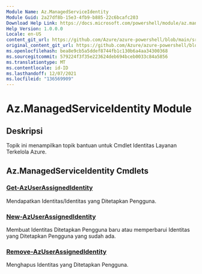 ```yaml
---
Module Name: Az.ManagedServiceIdentity
Module Guid: 2a27df8b-15e3-4fb9-b885-22c6bcafc203
Download Help Link: https://docs.microsoft.com/powershell/module/az.managedserviceidentity
Help Version: 1.0.0.0
Locale: en-US
content_git_url: https://github.com/Azure/azure-powershell/blob/main/src/ManagedServiceIdentity/ManagedServiceIdentity/help/Az.ManagedServiceIdentity.md
original_content_git_url: https://github.com/Azure/azure-powershell/blob/main/src/ManagedServiceIdentity/ManagedServiceIdentity/help/Az.ManagedServiceIdentity.md
ms.openlocfilehash: bea8e9cb5a5ddef8744fb1c130b6a4aa34300368
ms.sourcegitcommit: 579224f3f35e223624deb694bceb0033c84a5856
ms.translationtype: MT
ms.contentlocale: id-ID
ms.lasthandoff: 12/07/2021
ms.locfileid: "136569909"
---
```

# Az.ManagedServiceIdentity Module
## Deskripsi
Topik ini menampilkan topik bantuan untuk Cmdlet Identitas Layanan Terkelola Azure.

## Az.ManagedServiceIdentity Cmdlets
### [Get-AzUserAssignedIdentity](Get-AzUserAssignedIdentity.md)
Mendapatkan Identitas/Identitas yang Ditetapkan Pengguna.

### [New-AzUserAssignedIdentity](New-AzUserAssignedIdentity.md)
Membuat Identitas Ditetapkan Pengguna baru atau memperbarui Identitas yang Ditetapkan Pengguna yang sudah ada.

### [Remove-AzUserAssignedIdentity](Remove-AzUserAssignedIdentity.md)
Menghapus Identitas yang Ditetapkan Pengguna.

